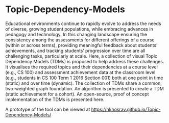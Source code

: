 # Topic-Dependency-Models

Educational environments continue to rapidly evolve to address the needs of diverse, growing student populations, while embracing advances in pedagogy and technology. In this changing landscape ensuring the consistency among the assessments for different offerings of a course (within or across terms), providing meaningful feedback about students’ achievements, and tracking students’ progression over time are all challenging tasks, particularly at scale. Here, a collection of visual Topic Dependency Models (TDMs) is proposed to help address these challenges. It visualises the required topics and their dependencies at a course level (e.g., CS 100) and assessment achievement data at the classroom level (e.g., students in CS 100 Term 1 2016 Section 001) both at one point in time (static) and over time (dynamic). The collection of TDMs share a common,
two-weighted graph foundation. An algorithm is presented to create a TDM (static achievement for a cohort). An open-source, proof of concept implementation of the TDMs is presented here.

A prototype of the tool can be viewed at https://hkhosrav.github.io/Topic-Dependency-Models/
